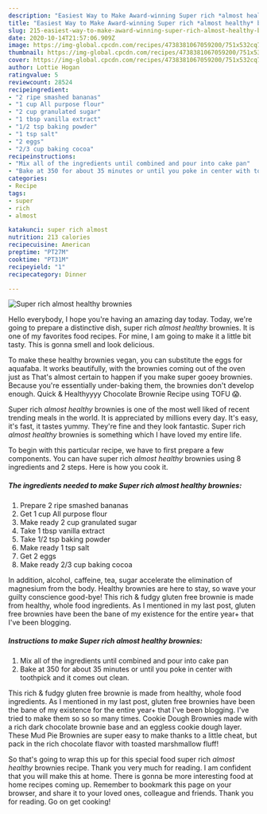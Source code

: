```yaml
---
description: "Easiest Way to Make Award-winning Super rich *almost healthy* brownies"
title: "Easiest Way to Make Award-winning Super rich *almost healthy* brownies"
slug: 215-easiest-way-to-make-award-winning-super-rich-almost-healthy-brownies
date: 2020-10-14T21:57:06.909Z
image: https://img-global.cpcdn.com/recipes/4738381067059200/751x532cq70/super-rich-almost-healthy-brownies-recipe-main-photo.jpg
thumbnail: https://img-global.cpcdn.com/recipes/4738381067059200/751x532cq70/super-rich-almost-healthy-brownies-recipe-main-photo.jpg
cover: https://img-global.cpcdn.com/recipes/4738381067059200/751x532cq70/super-rich-almost-healthy-brownies-recipe-main-photo.jpg
author: Lottie Hogan
ratingvalue: 5
reviewcount: 28524
recipeingredient:
- "2 ripe smashed bananas"
- "1 cup All purpose flour"
- "2 cup granulated sugar"
- "1 tbsp vanilla extract"
- "1/2 tsp baking powder"
- "1 tsp salt"
- "2 eggs"
- "2/3 cup baking cocoa"
recipeinstructions:
- "Mix all of the ingredients until combined and pour into cake pan"
- "Bake at 350 for about 35 minutes or until you poke in center with toothpick and it comes out clean."
categories:
- Recipe
tags:
- super
- rich
- almost

katakunci: super rich almost 
nutrition: 213 calories
recipecuisine: American
preptime: "PT27M"
cooktime: "PT31M"
recipeyield: "1"
recipecategory: Dinner

---
```



![Super rich *almost healthy* brownies](https://img-global.cpcdn.com/recipes/4738381067059200/751x532cq70/super-rich-almost-healthy-brownies-recipe-main-photo.jpg)

Hello everybody, I hope you're having an amazing day today. Today, we're going to prepare a distinctive dish, super rich *almost healthy* brownies. It is one of my favorites food recipes. For mine, I am going to make it a little bit tasty. This is gonna smell and look delicious.

To make these healthy brownies vegan, you can substitute the eggs for aquafaba. It works beautifully, with the brownies coming out of the oven just as That&#39;s almost certain to happen if you make super gooey brownies. Because you&#39;re essentially under-baking them, the brownies don&#39;t develop enough. Quick &amp; Healthyyyy Chocolate Brownie Recipe using TOFU 😱.

Super rich *almost healthy* brownies is one of the most well liked of recent trending meals in the world. It is appreciated by millions every day. It's easy, it's fast, it tastes yummy. They're fine and they look fantastic. Super rich *almost healthy* brownies is something which I have loved my entire life.


To begin with this particular recipe, we have to first prepare a few components. You can have super rich *almost healthy* brownies using 8 ingredients and 2 steps. Here is how you cook it.

<!--inarticleads1-->

##### The ingredients needed to make Super rich *almost healthy* brownies:

1. Prepare 2 ripe smashed bananas
1. Get 1 cup All purpose flour
1. Make ready 2 cup granulated sugar
1. Take 1 tbsp vanilla extract
1. Take 1/2 tsp baking powder
1. Make ready 1 tsp salt
1. Get 2 eggs
1. Make ready 2/3 cup baking cocoa


In addition, alcohol, caffeine, tea, sugar accelerate the elimination of magnesium from the body. Healthy brownies are here to stay, so wave your guilty conscience good-bye! This rich &amp; fudgy gluten free brownie is made from healthy, whole food ingredients. As I mentioned in my last post, gluten free brownies have been the bane of my existence for the entire year+ that I&#39;ve been blogging. 

<!--inarticleads2-->

##### Instructions to make Super rich *almost healthy* brownies:

1. Mix all of the ingredients until combined and pour into cake pan
1. Bake at 350 for about 35 minutes or until you poke in center with toothpick and it comes out clean.


This rich &amp; fudgy gluten free brownie is made from healthy, whole food ingredients. As I mentioned in my last post, gluten free brownies have been the bane of my existence for the entire year+ that I&#39;ve been blogging. I&#39;ve tried to make them so so so many times. Cookie Dough Brownies made with a rich dark chocolate brownie base and an eggless cookie dough layer. These Mud Pie Brownies are super easy to make thanks to a little cheat, but pack in the rich chocolate flavor with toasted marshmallow fluff! 

So that's going to wrap this up for this special food super rich *almost healthy* brownies recipe. Thank you very much for reading. I am confident that you will make this at home. There is gonna be more interesting food at home recipes coming up. Remember to bookmark this page on your browser, and share it to your loved ones, colleague and friends. Thank you for reading. Go on get cooking!
